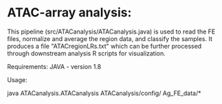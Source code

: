 # ATAC-array analysis:
This pipeline (src/ATACanalysis/ATACanalysis.java) is used to read the FE files, normalize and average the region data, and classify the samples. 
It produces a file "ATACregionLRs.txt" which can be further processed through downstream analysis R scripts for visualization.

Requirements:
JAVA - version 1.8

Usage:

java ATACanalysis.ATACanalysis ATACanalysis/config/ Ag_FE_data/* 
